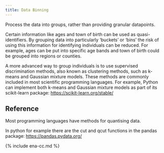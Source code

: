 ```yaml
---
title: Data Binning
---
```


Process the data into groups, rather than providing granular datapoints.

Certain information like ages and town of birth can be used as quasi-identifiers. By grouping data into particularly ‘buckets’ or ‘bins’ the risk of using this information for identifying individuals can be reduced. For example, ages can be put into specific age bands and town of birth could be grouped into regions or counties. 

A more advanced way to group individuals is to use supervised discrimination methods, also known as clustering methods, such as k-means and Gaussian mixture models. These methods are commonly included in most scientific programming languages. For example, Python can implement both k-means and Gaussian mixture models as part of its scikit-learn package: <https://scikit-learn.org/stable/>

## Reference

Most programming languages have methods for quantising data. 

In python for example there are the cut and qcut functions in the pandas package: <https://pandas.pydata.org/>

{% include ena-cc.md %}
